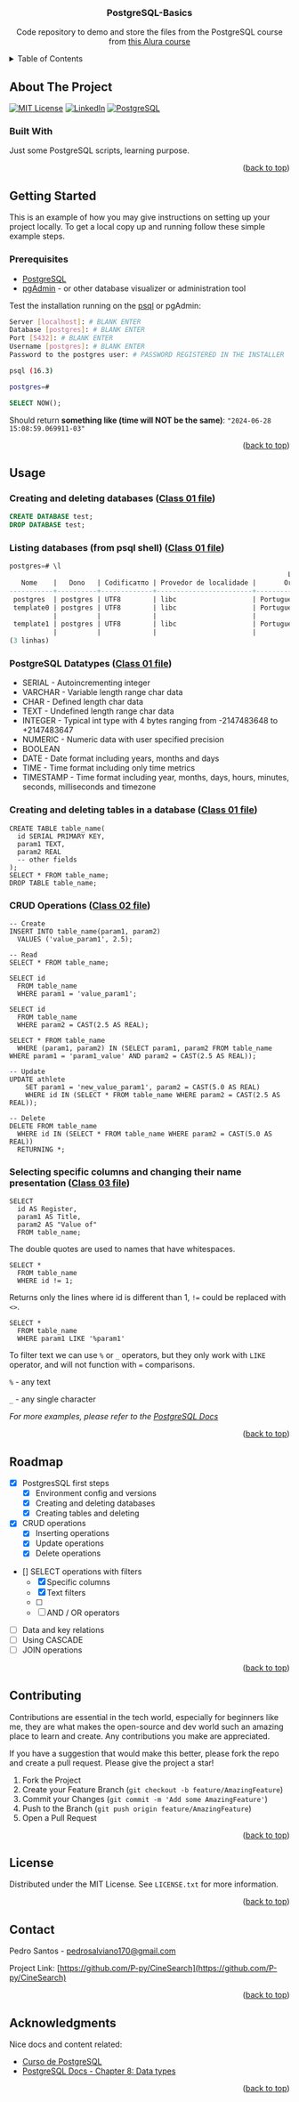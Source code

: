 <!-- Made from this template: See: https://github.com/othneildrew/Best-README-Template/ -->
<!-- Thanks othneildrew!!-->
<a id="readme-top"></a>

<!-- PROJECT LOGO -->
<br />
<div align="center">
  <h3 align="center">PostgreSQL-Basics</h3>
  <p align="center">
    Code repository to demo and store the files from the PostgreSQL course from <a href="https://cursos.alura.com.br/course/introducao-postgresql-primeiros-passos">this Alura course</a>
    <br />
  </p>
</div>



<!-- TABLE OF CONTENTS -->
<details>
  <summary>Table of Contents</summary>
  <ol>
    <li>
      <a href="#about-the-project">About The Project</a>
      <ul>
        <li><a href="#built-with">Built With</a></li>
      </ul>
    </li>
    <li>
      <a href="#getting-started">Getting Started</a>
      <ul>
        <li><a href="#prerequisites">Prerequisites</a></li>
        <li><a href="#installation">Installation</a></li>
      </ul>
    </li>
    <li><a href="#usage">Usage</a></li>
    <li><a href="#roadmap">Roadmap</a></li>
    <li><a href="#contributing">Contributing</a></li>
    <li><a href="#license">License</a></li>
    <li><a href="#contact">Contact</a></li>
    <li><a href="#acknowledgments">Acknowledgments</a></li>
  </ol>
</details>



<!-- ABOUT THE PROJECT -->
## About The Project

<!-- PROJECT SHIELDS -->
<!-- [![ NAME HERE ][ SHIELD URL VAR HERE ]][ URL VARIABLE HERE ] --> 

[![MIT License][license-shield]][license-url]
[![LinkedIn][linkedin-shield]][linkedin-url]
[![PostgreSQL][postgresql-shield]][postgresql-url]

### Built With

Just some PostgreSQL scripts, learning purpose.

<p align="right">(<a href="#readme-top">back to top</a>)</p>

<!-- GETTING STARTED -->
## Getting Started

This is an example of how you may give instructions on setting up your project locally.
To get a local copy up and running follow these simple example steps.

### Prerequisites
* [PostgreSQL][postgresql-url]
* [pgAdmin][pgadmin-url] - or other database visualizer or administration tool

Test the installation running on the [psql](https://www.postgresql.org/docs/current/app-psql.html) or pgAdmin:
```bash
Server [localhost]: # BLANK ENTER
Database [postgres]: # BLANK ENTER
Port [5432]: # BLANK ENTER
Username [postgres]: # BLANK ENTER
Password to the postgres user: # PASSWORD REGISTERED IN THE INSTALLER

psql (16.3)

postgres=#
```
```sql
SELECT NOW();
```
Should return **something like (time will NOT be the same)**:
`"2024-06-28 15:08:59.069911-03"`

<p align="right">(<a href="#readme-top">back to top</a>)</p>

<!-- USAGE EXAMPLES -->
## Usage

### Creating and deleting databases ([Class 01 file](./Class01-Firststeps.sql))
```sql
CREATE DATABASE test;
DROP DATABASE test;
```
### Listing databases (from psql shell) ([Class 01 file](./Class01-Firststeps.sql))
```sql
postgres=# \l
                                                                      Lista de bancos de dados
   Nome    |   Dono   | Codificaτπo | Provedor de localidade |       Ordenaτπo        |         Ctype          | Localidade ICU | Regras ICU | PrivilΘgios de acesso
-----------+----------+-------------+------------------------+------------------------+------------------------+----------------+------------+-----------------------
 postgres  | postgres | UTF8        | libc                   | Portuguese_Brazil.1252 | Portuguese_Brazil.1252 |                |            |
 template0 | postgres | UTF8        | libc                   | Portuguese_Brazil.1252 | Portuguese_Brazil.1252 |                |            | =c/postgres          +
           |          |             |                        |                        |                        |                |            | postgres=CTc/postgres
 template1 | postgres | UTF8        | libc                   | Portuguese_Brazil.1252 | Portuguese_Brazil.1252 |                |            | =c/postgres          +
           |          |             |                        |                        |                        |                |            | postgres=CTc/postgres
(3 linhas)
```
### PostgreSQL Datatypes ([Class 01 file](./Class01-Firststeps.sql))
- SERIAL - Autoincrementing integer
- VARCHAR - Variable length range char data
- CHAR - Defined length char data
- TEXT - Undefined length range char data
- INTEGER - Typical int type with 4 bytes ranging from -2147483648 to +2147483647
- NUMERIC - Numeric data with user specified precision 
- BOOLEAN
- DATE - Date format including years, months and days
- TIME - Time format including only time metrics
- TIMESTAMP - Time format including year, months, days, hours, minutes, seconds, milliseconds and timezone 

### Creating and deleting tables in a database ([Class 01 file](./Class01-Firststeps.sql))
```postgresql
CREATE TABLE table_name(
  id SERIAL PRIMARY KEY,
  param1 TEXT,
  param2 REAL
  -- other fields
);
SELECT * FROM table_name;
DROP TABLE table_name;
```

### CRUD Operations ([Class 02 file](./Class02-CRUD.sql))
```postgresql
-- Create  
INSERT INTO table_name(param1, param2)
  VALUES ('value_param1', 2.5);
```
```postgresql
-- Read
SELECT * FROM table_name;

SELECT id
  FROM table_name
  WHERE param1 = 'value_param1';

SELECT id
  FROM table_name
  WHERE param2 = CAST(2.5 AS REAL);

SELECT * FROM table_name
  WHERE (param1, param2) IN (SELECT param1, param2 FROM table_name WHERE param1 = 'param1_value' AND param2 = CAST(2.5 AS REAL));
```
```postgresql
-- Update
UPDATE athlete 
	SET param1 = 'new_value_param1', param2 = CAST(5.0 AS REAL)
	WHERE id IN (SELECT * FROM table_name WHERE param2 = CAST(2.5 AS REAL));
```
```postgresql
-- Delete
DELETE FROM table_name
  WHERE id IN (SELECT * FROM table_name WHERE param2 = CAST(5.0 AS REAL))
  RETURNING *;
```

### Selecting specific columns and changing their name presentation ([Class 03 file](Class03-Selectfilters.sql))
```postgresql
SELECT 
  id AS Register,
  param1 AS Title,
  param2 AS "Value of"
  FROM table_name;
```
The double quotes are used to names that have whitespaces.
```postgresql
SELECT *
  FROM table_name
  WHERE id != 1;
```
Returns only the lines where id is different than 1, `!=` could be replaced with `<>`.
```postgresql
SELECT *
  FROM table_name
  WHERE param1 LIKE '%param1'
```
To filter text we can use `%` or `_` operators, but they only work with `LIKE` operator, and will not function with `=` comparisons.

`%` - any text

`_` - any single character 

_For more examples, please refer to the [PostgreSQL Docs](https://www.postgresql.org/docs/16/index.html)_

<p align="right">(<a href="#readme-top">back to top</a>)</p>



<!-- ROADMAP -->
## Roadmap
- [x] PostgresSQL first steps
    - [x] Environment config and versions
    - [x] Creating and deleting databases
    - [x] Creating tables and deleting
- [x] CRUD operations
    - [x] Inserting operations
    - [x] Update operations
    - [x] Delete operations
- [] SELECT operations with filters
    - [x] Specific columns
    - [x] Text filters
    - [ ]
    - [ ] AND / OR operators
- [ ] Data and key relations
- [ ] Using CASCADE
- [ ] JOIN operations

<p align="right">(<a href="#readme-top">back to top</a>)</p>



<!-- CONTRIBUTING -->
## Contributing

Contributions are essential in the tech world, especially for beginners like me, they are what makes the open-source and dev world such an amazing place to learn and create. Any contributions you make are appreciated.

If you have a suggestion that would make this better, please fork the repo and create a pull request. Please give the project a star!

1. Fork the Project
2. Create your Feature Branch (`git checkout -b feature/AmazingFeature`)
3. Commit your Changes (`git commit -m 'Add some AmazingFeature'`)
4. Push to the Branch (`git push origin feature/AmazingFeature`)
5. Open a Pull Request

<p align="right">(<a href="#readme-top">back to top</a>)</p>


<!-- LICENSE -->
## License

Distributed under the MIT License. See `LICENSE.txt` for more information.

<p align="right">(<a href="#readme-top">back to top</a>)</p>



<!-- CONTACT -->
## Contact

Pedro Santos - pedrosalviano170@gmail.com

Project Link: [https://github.com/P-py/CineSearch](https://github.com/P-py/CineSearch)

<p align="right">(<a href="#readme-top">back to top</a>)</p>



<!-- ACKNOWLEDGMENTS -->
## Acknowledgments

Nice docs and content related:

* [Curso de PostgreSQL](https://cursos.alura.com.br/course/introducao-postgresql-primeiros-passos)
* [PostgreSQL Docs - Chapter 8: Data types](https://www.postgresql.org/docs/16/datatype.html)

<p align="right">(<a href="#readme-top">back to top</a>)</p>



<!-- MARKDOWN LINKS & IMAGES -->
<!-- https://www.markdownguide.org/basic-syntax/#reference-style-links -->
[license-shield]: https://img.shields.io/github/license/othneildrew/Best-README-Template.svg?style=for-the-badge
[license-url]: https://github.com/othneildrew/Best-README-Template/blob/master/LICENSE.txt
[linkedin-shield]: https://img.shields.io/badge/-LinkedIn-black.svg?style=for-the-badge&logo=linkedin&colorB=555
[linkedin-url]: https://linkedin.com/in/othneildrew
[product-screenshot]: images/screenshot.png
[postgresql-shield]: https://img.shields.io/badge/PostgreSQL-689dc8?style=for-the-badge&logo=postgresql&logoColor=white
[postgresql-url]: https://www.postgresql.org/
[pgadmin-url]: https://www.pgadmin.org/download/